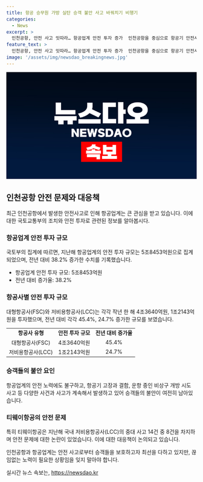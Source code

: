 ```yaml
---
title: 항공 승무원 가방 실탄 승객 불안 사고 바꿔치기 비행기
categories:
  - News
excerpt: >
  인천공항, 안전 사고 잇따라… 항공업계 안전 투자 증가  인천공항을 중심으로 항공기 안전사고가 빈번해지면서 여행객들의 불안이 커지고 있다. 국토교통부에 따르면 항공업계는 안전 투자를 지난해보다 38.2% 증가한 5조8453억원으로 집계했다. 이러한 노력에도 불구하고 항공업계의 안전 이슈는 계속되고 있으며, 특히 티웨이항공의 안전 문제도 논란이 되고 있다. 2022년에는 대형항공사와 저비용항공사가 각각 45.4%, 24.7% 더 많이 투자했다.특히 지난 12일에는 11시간이나 지연된 사건이 발생하는 등 여러 안전 문제로 인해 승객들의 이목이 쏠리고 있다.
feature_text: >
  인천공항, 안전 사고 잇따라… 항공업계 안전 투자 증가  인천공항을 중심으로 항공기 안전사고가 빈번해지면서 여행객들의 불안이 커지고 있다. 국토교통부에 따르면 항공업계는 안전 투자를 지난해보다 38.2% 증가한 5조8453억원으로 집계했다. 이러한 노력에도 불구하고 항공업계의 안전 이슈는 계속되고 있으며, 특히 티웨이항공의 안전 문제도 논란이 되고 있다. 2022년에는 대형항공사와 저비용항공사가 각각 45.4%, 24.7% 더 많이 투자했다.특히 지난 12일에는 11시간이나 지연된 사건이 발생하는 등 여러 안전 문제로 인해 승객들의 이목이 쏠리고 있다.
image: '/assets/img/newsdao_breakingnews.jpg'
---
```


<p><img src="/assets/img/newsdao_breakingnews.jpg" alt="cryptoinkorea 속보" /></p>

<h2 data-ke-size="size26">인천공항 안전 문제와 대응책</h2>

<p data-ke-size="size16">최근 인천공항에서 발생한 안전사고로 인해 항공업계는 큰 관심을 받고 있습니다. 이에 대한 국토교통부의 조치와 안전 투자로 관련된 정보를 알아봅시다.</p>

<h3>항공업계 안전 투자 규모</h3>

<p data-ke-size="size16">국토부의 집계에 따르면, 지난해 항공업계의 안전 투자 규모는 5조8453억원으로 집계되었으며, 전년 대비 38.2% 증가한 수치를 기록했습니다.</p>

<ul>
  <li>항공업계 안전 투자 규모: 5조8453억원</li>
  <li>전년 대비 증가율: 38.2%</li>
</ul>

<h3>항공사별 안전 투자 규모</h3>

<p data-ke-size="size16">대형항공사(FSC)와 저비용항공사(LCC)는 각각 작년 한 해 4조3640억원, 1조2143억원을 투자했으며, 전년 대비 각각 45.4%, 24.7% 증가한 규모를 보였습니다.</p>

<table>
  <tr>
    <td style="text-align: center; height: 17px;"><b>항공사 유형</b></td>
    <td style="text-align: center; height: 17px;"><b>안전 투자 규모</b></td>
    <td style="text-align: center; height: 17px;"><b>전년 대비 증가율</b></td>
  </tr>
  <tr>
    <td style="text-align: center; height: 17px;">대형항공사(FSC)</td>
    <td style="text-align: center; height: 17px;">4조3640억원</td>
    <td style="text-align: center; height: 17px;">45.4%</td>
  </tr>
  <tr>
    <td style="text-align: center; height: 17px;">저비용항공사(LCC)</td>
    <td style="text-align: center; height: 17px;">1조2143억원</td>
    <td style="text-align: center; height: 17px;">24.7%</td>
  </tr>
</table>

<h3>승객들의 불안 요인</h3>

<p data-ke-size="size16">항공업계의 안전 노력에도 불구하고, 항공기 고장과 결함, 운항 중인 비상구 개방 시도 사고 등 다양한 사건과 사고가 계속해서 발생하고 있어 승객들의 불안이 여전히 남아있습니다.</p>

<h3>티웨이항공의 안전 문제</h3>

<p data-ke-size="size16">특히 티웨이항공은 지난해 국내 저비용항공사(LCC)의 중대 사고 14건 중 8건을 차지하며 안전 문제에 대한 논란이 있었습니다. 이에 대한 대응책이 논의되고 있습니다.</p>

<p data-ke-size="size16">인천공항과 항공업계는 안전 사고로부터 승객들을 보호하고자 최선을 다하고 있지만, 끊임없는 노력이 필요한 상황임을 잊지 말아야 합니다.</p>
실시간 뉴스 속보는, <a href="https://newsdao.kr" rel="dofollow">https://newsdao.kr</a>


